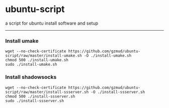 # ubuntu-script
a script for ubuntu install software and setup

------

### Install umake

    wget --no-check-certificate https://github.com/gzmud/ubuntu-script/raw/master/install-umake.sh -O ./install-umake.sh
    chmod 500 ./install-umake.sh
    sudo ./install-umake.sh

###

### Install shadowsocks

    wget --no-check-certificate https://github.com/gzmud/ubuntu-script/raw/master/install-ssserver.sh -O ./install-ssserver.sh
    chmod 500 ./install-ssserver.sh
    sudo ./install-ssserver.sh

###